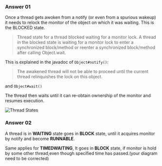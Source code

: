 ### Answer 01

Once a thread gets awoken from a notify (or even from a spurious wakeup) it needs to relock the monitor of the object on which it was waiting. This is the BLOCKED state.

> Thread state for a thread blocked waiting for a monitor lock. A thread in the blocked state is waiting for a monitor lock to enter a synchronized block/method or reenter a synchronized block/method after calling Object.wait.

This is explained in the javadoc of `Object#notify()`:

> The awakened thread will not be able to proceed until the current thread relinquishes the lock on this object.

and `Object#wait()`

The thread then waits until it can re-obtain ownership of the monitor and resumes execution.

![Thread States](https://github.com/anwaaralikhan/multithreading/blob/master/usecases/pictures/thread_states.png)

### Answer 02

A thread is in **WAITING** state goes in **BLOCK** state, until it acquires monitor by notify and become **RUNNABLE**.

Same applies for **TIMEDWAITING**, It goes in **BLOCK** state, if monitor is hold by some other thread,even though specified time has passed.(your diagram need to be corrected)


